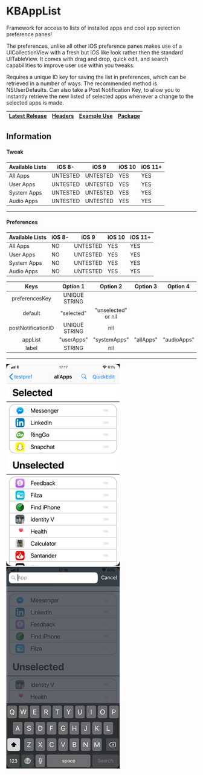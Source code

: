 # KBAppList
Framework for access to lists of installed apps and cool app selection preference panes!

The preferences, unlike all other iOS preference panes makes use of a UICollectionView with a fresh but iOS like look rather then the standard UITableView.
It comes with drag and drop, quick edit, and search capabillities to improve user use within you tweaks.

Requires a unique ID key for saving the list in preferences, which can be retrieved in a number of ways. The recommended method is NSUserDefaults.
Can also take a Post Notification Key, to allow you to instantly retrieve the new listed of selected apps whenever a change to the selected apps is made.

| [Latest Release](https://github.com/kanesbetas/KBAppList/releases/latest) | [Headers](https://github.com/kanesbetas/KBAppList/tree/master/kbapplist/headers)  | [Example Use](https://github.com/kanesbetas/KBAppList/tree/master/kbapplist/Example)  | [Package](https://github.com/kanesbetas/KBAppList/tree/master/kbapplist/packages)  |
|--------------------------|----------|----------|----------|

## Information

#### Tweak
| Available Lists | iOS 8- | iOS 9 | iOS 10 | iOS 11+ |
|--------------------------|----------|----------|--------|--------|
| All Apps                 | UNTESTED | UNTESTED | YES    | YES    |
| User Apps                | UNTESTED | UNTESTED | YES    | YES    |
| System Apps              | UNTESTED | UNTESTED | YES    | YES    |
| Audio Apps               | UNTESTED | UNTESTED | YES    | YES    |

---
#### Preferences
| Available Lists | iOS 8- | iOS 9 | iOS 10 | iOS 11+ |
|--------------------------|----------|----------|--------|--------|
| All Apps                 |    NO    | UNTESTED |  YES   |  YES   |
| User Apps                |    NO    | UNTESTED |  YES   |  YES   |
| System Apps              |    NO    | UNTESTED |  YES   |  YES   |
| Audio Apps               |    NO    | UNTESTED |  YES   |  YES   |

|        Keys        |    Option 1   |       Option 2      | Option 3 |  Option 4 |
|:------------------:|:-------------:|:-------------------:|:--------:|:---------:|
|   preferencesKey   | UNIQUE STRING |                     |          |           |
|       default      |   "selected"  | "unselected" or nil |          |           |
| postNotificationID | UNIQUE STRING |         nil         |          |           |
|       appList      |   "userApps"  |     "systemApps"    | "allApps"|"audioApps"|
|        label       |     STRING    |         nil         |          |           |

---

![KBAppList](repo_assets/KBAppList.png)
![KBAppList](repo_assets/search.png)
